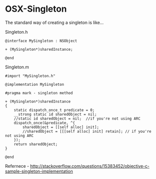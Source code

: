 # OSX-Singleton
The standard way of creating a singleton is like...

Singleton.h
```
@interface MySingleton : NSObject

+ (MySingleton*)sharedInstance;

@end
```

Singleton.m
```
#import "MySingleton.h"

@implementation MySingleton

#pragma mark - singleton method

+ (MySingleton*)sharedInstance
{
    static dispatch_once_t predicate = 0;
    __strong static id sharedObject = nil;
    //static id sharedObject = nil;  //if you're not using ARC
    dispatch_once(&predicate, ^{
        sharedObject = [[self alloc] init];
        //sharedObject = [[[self alloc] init] retain]; // if you're not using ARC
    });
    return sharedObject;
}

@end
```

Refernece - http://stackoverflow.com/questions/15383452/objective-c-sample-singleton-implementation
